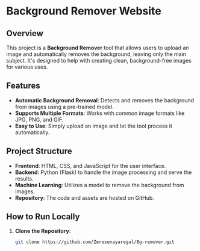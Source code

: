 # Background Remover Website

## Overview
This project is a **Background Remover** tool that allows users to upload an image and automatically removes the background, leaving only the main subject. It's designed to help with creating clean, background-free images for various uses.

## Features
- **Automatic Background Removal**: Detects and removes the background from images using a pre-trained model.
- **Supports Multiple Formats**: Works with common image formats like JPG, PNG, and GIF.
- **Easy to Use**: Simply upload an image and let the tool process it automatically.

## Project Structure
- **Frontend**: HTML, CSS, and JavaScript for the user interface.
- **Backend**: Python (Flask) to handle the image processing and serve the results.
- **Machine Learning**: Utilizes a model to remove the background from images.
- **Repository**: The code and assets are hosted on GitHub.

## How to Run Locally
1. **Clone the Repository**:
   ```bash
   git clone https://github.com/Zeresenayaregal/Bg-remover.git
